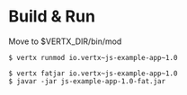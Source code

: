 Build & Run
===============
Move to $VERTX_DIR/bin/mod

```
$ vertx runmod io.vertx~js-example-app~1.0

$ vertx fatjar io.vertx~js-example-app~1.0
$ javar -jar js-example-app-1.0-fat.jar
```
